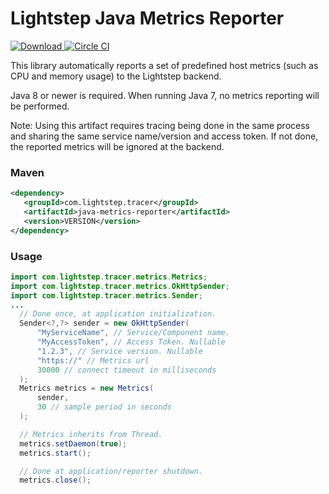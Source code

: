 # Lightstep Java Metrics Reporter

[ ![Download](https://api.bintray.com/packages/lightstep/maven/java-metrics/images/download.svg) ](https://bintray.com/lightstep/maven/) [![Circle CI](https://circleci.com/gh/lightstep/lightstep-metrics-java.svg?style=shield)](https://circleci.com/gh/lightstep/lightstep-metrics-java)

This library automatically reports a set of predefined host metrics
(such as CPU and memory usage) to the Lightstep backend.

Java 8 or newer is required. When running Java 7, no metrics reporting
will be performed.

Note: Using this artifact requires tracing being done in the same process
and sharing the same service name/version and access token. If not done,
the reported metrics will be ignored at the backend.

### Maven

```xml
<dependency>
   <groupId>com.lightstep.tracer</groupId>
   <artifactId>java-metrics-reporter</artifactId>
   <version>VERSION</version>
</dependency>
```

### Usage

```java
import com.lightstep.tracer.metrics.Metrics;
import com.lightstep.tracer.metrics.OkHttpSender;
import com.lightstep.tracer.metrics.Sender;
...
  // Done once, at application initialization.
  Sender<?,?> sender = new OkHttpSender(
      "MyServiceName", // Service/Component name.
      "MyAccessToken", // Access Token. Nullable
      "1.2.3", // Service version. Nullable
      "https://" // Metrics url
      30000 // connect timeout in milliseconds
  );
  Metrics metrics = new Metrics(
      sender, 
      30 // sample period in seconds
  );

  // Metrics inherits from Thread.
  metrics.setDaemon(true);
  metrics.start();

  // Done at application/reporter shutdown.
  metrics.close();
```
